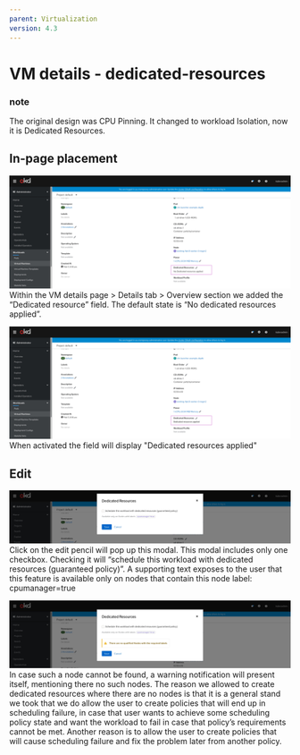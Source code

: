 ```yaml
---
parent: Virtualization
version: 4.3
---
```


# VM details - dedicated-resources

### note
The original design was CPU Pinning. It changed to workload Isolation, now it is Dedicated Resources.

## In-page placement
![VM details - Overview tab](img/in-page-0-1.jpg)
Within the VM details page > Details tab > Overview section we added the “Dedicated resource” field.
The default state is “No dedicated resources applied”.

![VM details - Overview tab](img/in-page-0-2.jpg)
When activated the field will display "Dedicated resources applied"

## Edit
![Modal - default](img/modal-0-1.jpg)
Click on the edit pencil will pop up this modal.
This modal includes only one checkbox. Checking it will “schedule this workload with dedicated resources (guaranteed policy)”.
A supporting text exposes to the user that this feature is available only on nodes that contain this node label: cpumanager=true

![Modal - no nodes found](img/modal-0-2.jpg)
In case such a node cannot be found, a warning notification will present itself, mentioning there no such nodes. The reason we allowed to create dedicated resources where there are no nodes is that it is a general stand we took that we do allow the user to create policies that will end up in scheduling failure, in case that user wants to achieve some scheduling policy state and want the workload to fail in case that policy’s requirements cannot be met. Another reason is to allow the user to create policies that will cause scheduling failure and fix the problem later from another policy.